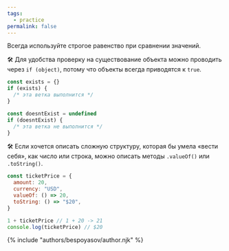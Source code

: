 ```yaml
---
tags:
  - practice
permalink: false
---
```


Всегда используйте строгое равенство при сравнении значений.

🛠 Для удобства проверку на существование объекта можно проводить через `if (object)`, потому что объекты всегда приводятся к `true`.

```js
const exists = {}
if (exists) {
  /* эта ветка выполнится */
}

const doesntExist = undefined
if (doesntExist) {
  /* эта ветка не выполнится */
}
```

🛠 Если хочется описать сложную структуру, которая бы умела «вести себя», как число или строка, можно описать методы `.valueOf()` или `.toString()`.

```js
const ticketPrice = {
  amount: 20,
  currency: "USD",
  valueOf: () => 20,
  toString: () => "$20",
}

1 + ticketPrice // 1 + 20 -> 21
console.log(ticketPrice) // $20
```

{% include "authors/bespoyasov/author.njk" %}
